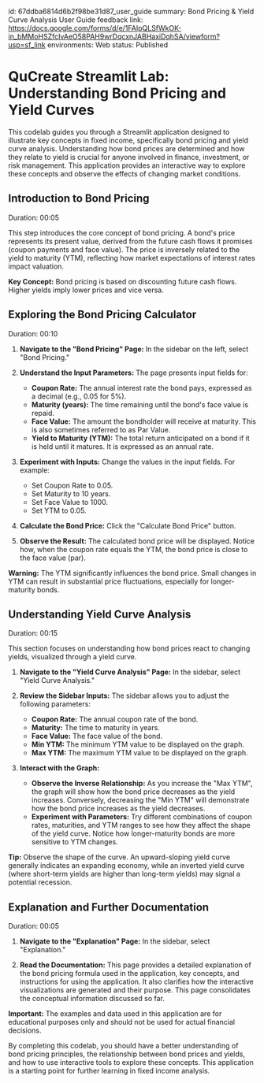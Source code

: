 id: 67ddba6814d6b2f98be31d87_user_guide
summary: Bond Pricing & Yield Curve Analysis User Guide
feedback link: https://docs.google.com/forms/d/e/1FAIpQLSfWkOK-in_bMMoHSZfcIvAeO58PAH9wrDqcxnJABHaxiDqhSA/viewform?usp=sf_link
environments: Web
status: Published
# QuCreate Streamlit Lab: Understanding Bond Pricing and Yield Curves

This codelab guides you through a Streamlit application designed to illustrate key concepts in fixed income, specifically bond pricing and yield curve analysis. Understanding how bond prices are determined and how they relate to yield is crucial for anyone involved in finance, investment, or risk management. This application provides an interactive way to explore these concepts and observe the effects of changing market conditions.

## Introduction to Bond Pricing

Duration: 00:05

This step introduces the core concept of bond pricing. A bond's price represents its present value, derived from the future cash flows it promises (coupon payments and face value). The price is inversely related to the yield to maturity (YTM), reflecting how market expectations of interest rates impact valuation.

<aside class="positive">
<b>Key Concept:</b> Bond pricing is based on discounting future cash flows. Higher yields imply lower prices and vice versa.
</aside>

## Exploring the Bond Pricing Calculator

Duration: 00:10

1.  **Navigate to the "Bond Pricing" Page:** In the sidebar on the left, select "Bond Pricing."

2.  **Understand the Input Parameters:** The page presents input fields for:

    *   **Coupon Rate:** The annual interest rate the bond pays, expressed as a decimal (e.g., 0.05 for 5%).
    *   **Maturity (years):** The time remaining until the bond's face value is repaid.
    *   **Face Value:** The amount the bondholder will receive at maturity. This is also sometimes referred to as Par Value.
    *   **Yield to Maturity (YTM):** The total return anticipated on a bond if it is held until it matures. It is expressed as an annual rate.

3.  **Experiment with Inputs:** Change the values in the input fields. For example:

    *   Set Coupon Rate to 0.05.
    *   Set Maturity to 10 years.
    *   Set Face Value to 1000.
    *   Set YTM to 0.05.

4.  **Calculate the Bond Price:** Click the "Calculate Bond Price" button.

5.  **Observe the Result:** The calculated bond price will be displayed. Notice how, when the coupon rate equals the YTM, the bond price is close to the face value (par).

<aside class="negative">
<b>Warning:</b> The YTM significantly influences the bond price. Small changes in YTM can result in substantial price fluctuations, especially for longer-maturity bonds.
</aside>

## Understanding Yield Curve Analysis

Duration: 00:15

This section focuses on understanding how bond prices react to changing yields, visualized through a yield curve.

1.  **Navigate to the "Yield Curve Analysis" Page:** In the sidebar, select "Yield Curve Analysis."

2.  **Review the Sidebar Inputs:** The sidebar allows you to adjust the following parameters:

    *   **Coupon Rate:**  The annual coupon rate of the bond.
    *   **Maturity:** The time to maturity in years.
    *   **Face Value:** The face value of the bond.
    *   **Min YTM:** The minimum YTM value to be displayed on the graph.
    *   **Max YTM:** The maximum YTM value to be displayed on the graph.

3.  **Interact with the Graph:**

    *   **Observe the Inverse Relationship:** As you increase the "Max YTM", the graph will show how the bond price decreases as the yield increases. Conversely, decreasing the "Min YTM" will demonstrate how the bond price increases as the yield decreases.
    *   **Experiment with Parameters:** Try different combinations of coupon rates, maturities, and YTM ranges to see how they affect the shape of the yield curve. Notice how longer-maturity bonds are more sensitive to YTM changes.

<aside class="positive">
<b>Tip:</b>  Observe the shape of the curve. An upward-sloping yield curve generally indicates an expanding economy, while an inverted yield curve (where short-term yields are higher than long-term yields) may signal a potential recession.
</aside>

## Explanation and Further Documentation

Duration: 00:05

1.  **Navigate to the "Explanation" Page:** In the sidebar, select "Explanation."

2.  **Read the Documentation:** This page provides a detailed explanation of the bond pricing formula used in the application, key concepts, and instructions for using the application. It also clarifies how the interactive visualizations are generated and their purpose. This page consolidates the conceptual information discussed so far.

<aside class="negative">
<b>Important:</b> The examples and data used in this application are for educational purposes only and should not be used for actual financial decisions.
</aside>

By completing this codelab, you should have a better understanding of bond pricing principles, the relationship between bond prices and yields, and how to use interactive tools to explore these concepts. This application is a starting point for further learning in fixed income analysis.
